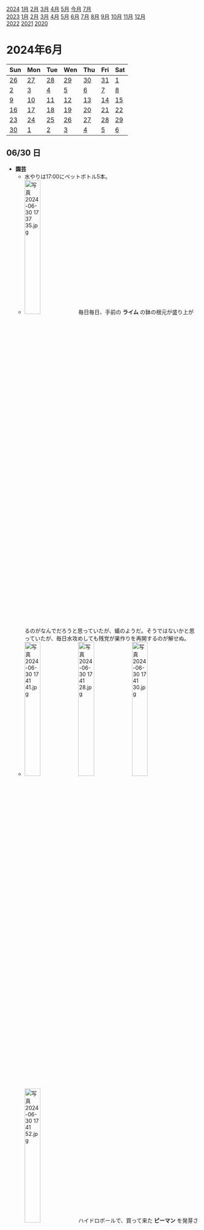 [2024](README.md#2024) [1月](2024-01.md) [2月](2024-02.md) [3月](2024-03.md) [4月](2024-04.md) [5月](2024-05.md) [今月](2024-06.md) [7月](2024-07.md)  
[2023](README.md#2023) [1月](2023-01.md) [2月](2023-02.md) [3月](2023-03.md) [4月](2023-04.md) [5月](2023-05.md) [6月](2023-06.md) [7月](2023-07.md) [8月](2023-08.md) [9月](2023-09.md) [10月](2023-10.md) [11月](2023-11.md) [12月](2023-12.md)  
[2022](README.md#2022) [2021](README.md#2021) [2020](README.md#2020)  

2024年6月
=========

|Sun|Mon|Tue|Wen|Thu|Fri|Sat|
|---|---|---|---|---|---|---|
|[26](2024-05.md#0526-日)|[27](2024-05.md#0527-月)|[28](2024-05.md#0528-火)|[29](2024-05.md#0529-水)|[30](2024-05.md#0530-木)|[31](2024-05.md#0531-金)|[1](#0601-土)|
|[2](#0602-日)|[3](#0603-月)|[4](#0604-火)|[5](#0605-水)|[6](#0606-木)|[7](#0607-金)|[8](#0608-土)|
|[9](#0609-日)|[10](#0610-月)|[11](#0611-火)|[12](#0612-水)|[13](#0613-木)|[14](#0614-金)|[15](#0615-土)|
|[16](#0616-日)|[17](#0617-月)|[18](#0618-火)|[19](#0619-水)|[20](#0620-木)|[21](#0621-金)|[22](#0622-土)|
|[23](#0623-日)|[24](#0624-月)|[25](#0625-火)|[26](#0626-水)|[27](#0627-木)|[28](#0628-金)|[29](#0629-土)|
|[30](#0630-日)|[1](2024-07.md#0701-月)|[2](2024-07.md#0702-火)|[3](2024-07.md#0703-水)|[4](2024-07.md#0704-木)|[5](2024-07.md#0705-金)|[6](2024-07.md#0706-土)|

06/30 日
--------

- __園芸__
  - 水やりは17:00にペットボトル5本。
  - <img src='images/%E5%86%99%E7%9C%9F%202024%2D06%2D30%2017%2037%2035.jpg' alt='写真 2024-06-30 17 37 35.jpg' width='30%'> 毎日毎日、手前の __ライム__ の鉢の根元が盛り上がるのがなんでだろうと思っていたが、蟻のようだ。そうではないかと思っていたが、毎日水攻めしても残党が巣作りを再開するのが解せぬ。
  - <img src='images/%E5%86%99%E7%9C%9F%202024%2D06%2D30%2017%2041%2041.jpg' alt='写真 2024-06-30 17 41 41.jpg' width='30%'> <img src='images/%E5%86%99%E7%9C%9F%202024%2D06%2D30%2017%2041%2028.jpg' alt='写真 2024-06-30 17 41 28.jpg' width='30%'> <img src='images/%E5%86%99%E7%9C%9F%202024%2D06%2D30%2017%2041%2030.jpg' alt='写真 2024-06-30 17 41 30.jpg' width='30%'> <img src='images/%E5%86%99%E7%9C%9F%202024%2D06%2D30%2017%2041%2052.jpg' alt='写真 2024-06-30 17 41 52.jpg' width='30%'> ハイドロボールで、買って来た __ピーマン__ を発芽させて、でも、それと違う雑草の疑いのある株が、かなり大きくなって、花を咲かせて実を付けた。本当にピーマンだろうか？花はナス科らしい白くて小さな花だけど。

次の職場の貸与PCが届いた。

- お昼ご飯を食べに __お出掛け__ 。
  - ローランドというホスト出身のタレントが書いとったと言う __大久保__ のパスタ屋さん`ベラノッテ`で __ランチ__ 。元は`パンコントマテ`というお店。
  - 雨。
  - `まいばすけっと`で傘を購入。
  - 中国東北料理の`聚香園`が無くなって、中国のスイーツの店になってた。昔からガチ中華出してたお店だった。
  - `オルタナティブコーヒー`でアイスコーヒーをテイクアウト。
  - `早川亭`でコーヒーとテイクアウトして豆を購入。

- 夕方、貸与PCに通電して、起動を確認した。
  - 自宅では WQHD と FHD のモニタを1台ずつ使っている。使っていないFHDのモニタがもう1台ある。
  - 貸与PCで仕事をすることを考えた時に、 WQHD 1台よりは、古いのをつなげて2台にした方が良いだろう。
  - 自宅PCと貸与PCで、FHDを1台ずつ占有して、WQHD は切り替えて使うと、今までの仕事の仕方に近い。そうすると、DPケーブルがもう1本欲しい。DP-DPのケーブルが余ってないのが意外だが。

雨の中近所に飲みに行く。去年できた焼肉屋で差し入れの弁当を買おうとしたら、もうテイクアウトはやってないって。

夜食にカップ焼きそばを食べてしまう。

06/29 土
--------

- __園芸__
  - 水やりは17:00にペットボトル4本。
  - ずっと調子の悪い __山椒__ は半日陰でいいらしいので、少し奥にした。室内はやり過ぎかな？
  - 山椒のあった位置に __レモン__ を移動した。かなり調子が悪そうだ。新芽も粗方落ちた。
  - ハイドロボールの方の __パクチー__ がはいつくばっている。が這いつくばっている。支柱を立てたいが、相互に寄り掛かるようにするには、まだ早そうだ。支柱自体を固定する場所がないのが悩ましい。

水やりの記録も日記以外に別につけてもいいかも知れない。

二日酔い。月曜に体調を回復しているようにしたい。

__ランチ__ はカップ麺。わかめラーメンのワカメが沢山のもの。思ったよりも多くて良かった。

__酢昆布__ を作っていたと思っていたのに、作ってなかった。

__晩飯__ は`錦松梅`を掛けた素麺。ベランダの大葉と、おろし生姜とライム胡椒と胡麻とごま油。ライム胡椒素麺は美味しい。

大根のザウアークラウトをキムチの残り汁に漬けてしばらく経った。それがいつのことだったのか、写真にも日記にもないので分からないが、5/24よりは後だ。それがとてもよろしくない感じの見た目をしていて、試しに食べてみたら、腐敗臭は感じないが馴染みのない匂いがしている。危険ではなさそうな気もするけど、安全のために捨てた。重石のための、水を入れたビニール袋が、破けてないのに中の水が減っていた。

漢和辞典を引いたら、「冨」という字は俗字なのだそうだ。うかんむりとわかんむりは別の意味なのだから、別の由来を持つ別の意味の字なのだろうと思っていた。うかんむりは屋根の意味で、わかんむりは蓋とか覆いとかそんな意味だそうで、意味も結構似てるけど。

- 「ムペンバ効果」ってのがあるそうだ。液体を冷凍庫に入れる時に、高い温度で入れた方が、低い温度で入れるよりも、早く凍ることがあるのだそうだ。
  - それが、正確に再現させるだけで大変らしい。
  - コレを見つけたのがアフリカの中学生で、アイスクリームを作る時に試して見つけたそうだ。
    - ということは、粗熱を取ってから入れるか、取る前に入れてしまうかの差ということになる。
    - 粗熱を取る時間を省けるんだから、アイスを作る時に限定していえば、その方が早いに決まっている。
    - そして、ご家庭でアイスを作る場合には、熱い食材を冷凍庫で入れることで、他の食材にダメージを与えてしまうとか、電気代の心配もある。
  - 低い温度で冷却開始した液体について、過冷却で凍結が遅くなっている可能性を指摘する仮説があって、面白いと思った。ただ、アイスクリームだと、純度が極端に低いので、過冷却で遅くなってるというのは難しいと思うが。

- Steam の __サマーセール__ で、95%オフが現れた。90%までしか設定できないと思っていたから、過去にいくつかその値段で購入していた。
  - が、`Civilization V`が95%になってた。
  - まだ遊んでないのに。どうせそのうちやりそうなのは90%で買っておく、と思ってたが、自分の感情を整理する必要がある。
  - `Shadow of War`が、過去最大割引が90%だったのが今は95%だ。これまでだったら買っておくべきという判断になるんだけど。
  - 本体価格が値下がりすることもある。が、円安で本体価格が上がる可能性もある。
  - あとは`Witcher 3`、`Dragon Age`と`XCOM 2`だけど、4本とも遊ぶかどうか怪しい。

近所で2軒飲みに行って誕生日を祝ってもらう。

06/28 金
--------

目覚ましを7:00に掛けて7:30起床。

水やりはペットボトル2本。雨。

最後の出社日。会社貸与のPCなどを返しに行く。

職場の1Fの`クラフトロック`で最後の一杯。

__神田__ の`ルードメール`でビーフカレーにメンチカツ。僕の後に少し並びが出来たが回転は速い。

__東京駅__ で`オーベルジーヌ`のカレーをテイクアウト。13:00程度に5種類中1種類しか残ってないのが凄い。夕方の補充とかあるのかな？

もう少し東京駅で何か、と思ったが、満腹だし特に思いつかなかったので電車で帰宅。今晩はそれなりに飲む予定なので、お酒も控えておきたい。

ワイヤレスヘッドホンは結局新しいのを購入した。カナルじゃないのは少ない。以前買ったものを履歴で見たら、同じのなら900円程度だった。買った時は1600円程度だった。新しいのは1680円。

コバエが減らない。餌が足りないと思うんだけど、どうやって生き延びているのか。今までは生ごみを処分したらすぐにいなくなっていたと思っていたが、まあまあ大きく育ったせいで、餌が無くても数日間生きてられるということなのだろうか。

- 飲みに出掛ける。
  - 近所のワインバーにカレーを差し入れて一杯。
  - 知り合いが店番してるスナックで一杯。誕生日プレゼントに錦松梅を頂く。
  - `VIVO`東中野で一杯。
  - `ハッカーズバー`でカウントダウン。誕生日プレゼントに円錐のコーヒードリッパーを頂いたが、プラスチック製のを持ってるので、どうするか悩む。

06/27 木
--------

目覚ましを掛け忘れて8:30起床。

- __園芸__
  - 水やりは9:00にペットボトル4本。
  - __レモン__ の水の吸い上げが悪いな、と思いながら一応毎日水をあげていたが、新しい葉っぱがかなり落ちた。

- __FX__
  - 対円で売るのに、調子悪そうなカナダドルを選んだけど、むしろ一番強かった。
    - 円が上がると思ってたというよりは、米ドルは対円でいつかかなり下げるだろうと思って、さらに米ドルよりも調子悪そうな通貨を選ぼうと思っていたが、全然だった。円が上がったとしても大したことはないと思っている。強制ロスカットになった加ドルでエントリーした当時もそうだったハズだ。
    - 円は大して上がらなくて、加ドルの調子が良いと思っている今、__加ドル円__ を __ロング__ すべきだ。ということで1枚。証拠金がかなり減っているが、とりあえず追加投入は今のところせずにおく。
  - 米ドル円は160円を突破。資金があればショートを持ち続けてもいいと思うんだけど、僕は反転まで持ち続ける能力が無かった。

- 家を出ようとして、ワイヤレスイヤホンが無いことに気付いて驚いた。昨日の電車で`Duolingo`してたと思うから、多分会社に忘れたワケではない。ということはカラビナでズボンのベルト穴に通していたはずだ。飲んでて誰かにあげちゃった？
  - このイヤホンは、落として壊れていた。外装が割れて、基板がむき出しになっていた。耳の側は平気で使うには問題ないが、ケースの中で動いてしまって充電が外れて、時に知らぬ間にiPhoneと接続したりしてた。接続すると電池も食うし、優先のイヤホンから音を奪ったりした。
  - 耳とのフィット具合があまり良くなかったが、ストラップの穴があるのが珍しい。ストラップはカラビナを繋ぐのに使う。
  - 新しいのを買うのに、何を優先するか迷う。以前は骨伝導のを使っていたが、壊してしまったので、自然に持ち歩ける形状がいい。今と同じのを買うかどうするか。

イヤホンだけではなく、ワイヤレス充電器で使うケーブルも無くなっていた。ベルトに固定する小さなウエストポーチに入れてある。

電車でメールチェックしていて、`スタバ`から誕生日割引が来ていて驚いた。

リモート出社。

__ランチ__ は職場近くの`本石亭`でインドカレーにビーフコロッケ。行列が出来てもおかしくない味だと思うんだけど、この辺はコロナでリモート勤務になった人たちが戻ってきてないのかな？

戻りに`ラクレドール`でハワイコナのドリップコーヒーをテイクアウト。仕事に集中してて味を覚えてない。

`スタバ`でほうじ茶ティーラテのアイスとレモンキューブケーキ。レモンソースが沢山入っていて気前がいいが、偏りが大きい。

- 今の職場で書いたコードを見直していた。
  - あるカテゴリのクラスは、あるカテゴリのクラスの参照をメンバに持ってはいけない、という制限があるとする。そういうのを最近実装した。禁止された型を検査するのに、そのカテゴリと関係があるとは直接的に判断できない interface で宣言されていたりする。中々面白かった。表示の便利のためにSelectMany()でいい感じになるようにとか、循環参照チェックと奇麗に共存できるようにとか。結局完璧には検査できなかったけど。何を漏らしたんだったかな？
  - 日記にも書いたが、テストケースを作成するために直積を使うのが、便利だし簡単に書けたのが面白かった。
  - 興味深いコードが沢山あったが、来週から見れなくなるともったいない、というのがほとんどなかったことに驚いた。本当に具体的なコードでは結構あるが、それはメモを残すワケにもいかない。特にユニットテストはもう一度スラスラ書けるか自信がない。

"jaws"は英語圏でも人食い鮫の代名詞として使われていると思い込んでいたけど、通じないそうだ。自分で検索したり辞書を引いた範囲でもそうだった。まあね、複数形が"jawses"になるのか？と考えると、なさそうだと思う。

キーボードなど、職場に置いていたものを持ち帰る。明日は本体だけで構わない。

- 帰りに晩酌。
  - `三越新館`の`ビックカメラ`と、`ヤマダ電機`八重洲店でワイヤレスイヤホンを見たが、条件が完全に一致するのは無かった。
  - 東京駅の`キャンドゥ`で10cmのUSB A->Cケーブルを2本購入。
  - `ルードメール`はまた売り切れ。
  - 人気だというグミッツェルを買いに行ったら、整理券を手に入れるのも大変らしい。
  - `アンテナアメリカ`で飲み比べセット。おととい飲みたかったけどやめたビールが2つ入れ替わっていた。
  - 差し入れのために`六厘舎`のつけ麺をテイクアウト。
  - "SHOT AND CRAPE"を謳う東京駅の`PARLA`で一杯。クレープは美味しかったが巻いて出てきた。バーでお酒とともに楽しむなら、皿に広げて出てくるだろうと思い込んでいたが違った。
    - そして、僕以外の人はクレープだけテイクアウトしていた。
    - 200mlの小さなシャンパンボトルを注文したが、コーヒーリキュールがあって、そうしたら良かったと思った。そして、全てが終わってから思うに、ノンアルでも良かったと思う。

ワイヤレスイヤホンは近所のバーにあった。なんで腰から外したんだろう。そして、新調する理由が1つ減った。

06/26 水
--------

7:00の目覚ましで7:40起床。

水やりは9:00にペットボトル5本。暑い割に、思ったほど吸い上げない。ホップだけは凄いけど。

出勤途中に`スタバ`でアイスのドリップコーヒーをテイクアウト。

__ランチ__ は社食。

職場のビルの2Fの`王徳伝`でジャスミン茶をテイクアウト。

`Duolingo`の教え方が、時制の違いに着目した出題がされるようになって良くなった。僕はそろそろやめそうだけど。1年前からこうだったら嬉しかったけど。

vscode の Sticky scroll という機能が素敵なんだけど、"{" が並んでしまう。C# や C++ の時は、少しさかのぼって欲しい。関数名とか、`for`の行とか`try`とかが表示されて欲しい。

`クラフトビアマーケット`三越前店で職場の飲み会。

`六花界`に入れた。評判通りの楽しさ。

06/25 火
--------

7:00の目覚ましで8:20起床。

水やりは9:00にペットボトル5本。

出勤途中に`スタバ`でアメリカーノをテイクアウト。

- __昼休み__ に __お出掛け__
  - __ランチ__ は昨日空振りした`プラック`で3種相盛り。ご飯を半分にして貰うのを忘れた。
  - `ルードメール`に行ってみたら階段で並んでいたので撤退。
  - 福島県のアンテナショップでイベント出店してたラーメン屋で __ランチ__ 。
  - `ラクレドール`でコロンビアのを990円で。

持ち歩いてる充電器の Apple Watch の反応が悪い。

- 帰りに寄り道。
  - `オーベルジーヌ`は売り切れ。
  - そのまま改札から出たらタダだった。入場料くらいは引かれると思った。
    - 以前に試したときは、東京駅ではなかったが、改札でエラーになって店員さんに入場料を引いて貰った。
  - `アンテナアメリカ`で一杯。
  - 東京ラーメンストリートのどこかに並ぼうと思ったけど、なんとなくやめた。六厘舎かソラノイロを試してみたかったが、もう少し並びが少なければ。今日は並びゼロの店もいくつかあったが。
  - ヤエチカの方の東京ラーメン横丁の`長岡食堂`で、生姜醤油のご当地ラーメンを食べた。
  - そのラーメン横丁では、数店舗で冷凍ラーメンをテイクアウト出来る。新宿で行列が出来る`風雲児`がやってて、差し入れにテイクアウトした。
  - 電車で帰って、近所に差し入れた。

インスタで全て既読になったという表示が復活して嬉しい。

元DeNAの吉村裕基の「走れデブ」発言に言及したらYahoo!ニュースで違反とされた。

26°C設定では暑くて24°Cにした。

06/24 月
--------

7:00の目覚ましを7:30に掛け直してスヌーズを繰り返して9:00起床。

水やりは9:00にペットボトル2本。鉢の様子は水やり不要だが、今日れ晴れそうなので予防的に。

出勤途中に`スタバ`でイングリッシュティーラテをテイクアウト。デフォルトで甘味が入っていて、注意不足を感じた。

`梅流し`という便秘解消法があるらしい。僕には関係ないか。

- __昼休み__ に __お出掛け__
  - `プラック`がお目当てだったが設備の不調で臨時休業。
  - その近くのイワシ料理の`大松`で間借りしているカレー屋さんが鯖ビリヤニを出しているというので`パラダイスアレー`で __ランチ__ 。もう一軒行きたくて、ご飯を半分にして貰った。
  - その近くの`Trieste`の間借りカレー`マミタスパイス`で2種相掛けご飯半分。週替わりのとうもろこしキーマが美味しかった。
  - 行く時には帰りに`ルードメール`と思っていたが、明日またプラックからのコンボを試そう。
  - `root C`でゲイシャのアイスをテイクアウト。

- 帰りに一杯。
  - __秋葉原__ まで歩いた。線路の高架の表示によると、神田駅まで600mだそうだ。確かに近く感じた。
  - `トーキョービデオゲーマーズ`というバーで一杯。
  - `SENGOKU 193`というバーで一杯。
  - 銀座線 __末広町__ から電車で帰宅。

暑かったが、夜は過ごしやすい。

それでも部屋は暑く、エアコンを1時間タイマーでつけていたが、つけっぱなしにした。

06/23 日
--------

水やりは少しだけ。

タイには`レッドブル`のパチモンがあると思っていたら、ソッチがオリジナルだった。驚いた。

__ランチ__ はカップ焼きそば。

`ブレスオブファイア`を進めた。

持ってるジーンズの内の一本がかなりキツくなっていて、ギリギリ入るけどご飯を食べたら大変そう。

__練馬__ の知り合いの店が一旦休業するとかで、名残りを惜しみに行ってきた。カレーをテイクアウトして馴染みの店に差し入れた。

06/22 土
--------

- __園芸__
  - 水やりは17:00にペットボトル7本。
  - __青紫蘇__ を3枚収穫。

`ブレスオブファイア`を進めた。前回プロローグを見せセーブして終わろうと思っていたが、方法が分からずに、今回もう一度見た。

__ランチ__ は先々週のしめ鯖のアラの煮汁で煮麺。

__晩飯__ はカップ麺とキャベツの千切り。

Steamで、両方とも最近続編の出た`ドラゴンエイジ`と`ドラッグディーラー`が90%引きになっていた。

06/21 金
--------

7:00の目覚ましで7:10起床。

水やりはペットボトル3本。

出勤途中に`スタバ`でアイスのドリップコーヒーをテイクアウト。

- __昼休み__ に __お出掛け__ 。
  - __ランチ__ は`シンセリティ`でカレーとサラダ。ビーフカツが欲しくて行ったんだけど、ハンバーグの予約が6つあって、かなり待つ必要があると。
    - ハンバーグは要予約で、目の前で作っていたけど、半解凍の霜降り肉の塊をスライスするところから始めてみじん切りにしていた。あれを見ると、一度は予約したいと思う。
    - ビーフカツは、カツカレーにするつもりだったんだけど、カレーを食べちゃったからもういいかな。
  - `アランデュカス`でプラリネとガナッシュの小さな詰め合わせを買ってきた。工場？工房？厨房？併設で、作業しているところが見える。店に入って包装を見てようやく思い出したが、渋谷スクランブルスクエアの1Fに入っていたのと同じだ。
  - どうしようか迷ったが、__ランチ__ にフルーツビストロ`サブリエ`でフルーツカレーをご飯半分で食べてきた。ご飯を1/3くらい残そうと思ったんだけど、気恥ずかしくて結局食べた。本当に半分だったのかな？
  - `ハリオカフェ`に行ったら、カフェは無くなってた。
  - `さいとうフルーツ`に行ったが、試したいのが売り切れだった。イチゴのかき氷は少し悩んだが、今日はかき氷の天気じゃない。
  - 有名洋菓子店らしい`ミッシェルバッハ`の日本橋店で __コーヒーをテイクアウト__ 。

`IEnumerable<T>`で`yield return`する時に、そのメソッドの中で`IEnumerable<T>`を展開して個別に返したいことがある。Linqの`SelectMany()`みたいに簡単に書きたいんだけど、イチイチ`foreach`して`yield return`する必要がある。だるい。

`Linq`を単語登録していなかったことに驚いた。

- 帰りに __晩酌__
  - __東京駅__ の中の`オーベルジーヌ`は駅弁コーナーだった。そして売り切れだった。
  - 隣の`矢場とん`で差し入れのためにヒレカツサンドを2つテイクアウト。
  - `はせがわ`で日本酒を一杯。
  - 近大まぐろ離れで晩酌。ビールと巻き寿司と焼き魚とマグロユッケ。
  - 電車で移動して近所に何軒か寄った。

06/20 木
--------

7:00の目覚ましで7:50起床。

水やりはペットボトル5本。カレーリーフがいつの間にか売るほどある。

`Duolingo`が2日間の無料体験サブスクを提案してきた。

出勤途中に`スタバ`で水出しコーヒーをテイクアウト。

__ランチ__ は __馬喰町__ の`たいこ茶屋`で海鮮ランチビュッフェ。ヅケとかそういうのが美味しい。別にウニに思い入れないから、こういう方が嬉しい。

食べ過ぎた。乗せ過ぎないことは難しい。

その近くの`ブリッジ`というコーヒーショップで __コーヒーをテイクアウト__ 。コロンビアだそうだ。

「ストッカー」は和製英語だって。

ちょっと興が乗って職場を出るのが遅くなった。普通に帰っていたら、東京駅の`オーベルジーヌ`で差し入れを買おうかと思っていた。

`六花界`が空いてなかったので、`貝呑み`で __晩酌__。ドリンクがセルフで、飲み放題ではなくて自己申告制。美味しそうなものが沢山あったが、今日はお腹が空いてない。カジキの生ハムが美味しかった。

06/19 水
--------

7:00の目覚ましで8:00起床。

水やりはペットボトル2本。

出勤途中に`スタバ`でカフェラテをテイクアウト。

__昼休み__ に職場のイベント。まい泉のカツサンドやよさげなおにぎりも提供されたが、お菓子を少しだけ口にした。

ということでランチは抜いた。

- __昼休み__ に __コーヒーをテイクアウト__。
  - __三越本店__ の`ラクレドール`で100gで6480円のブルーマウンテン クライスデール ナチュラルを1058円で。
  - お茶請けに`オッジ`でリッコトリュフケーキというお菓子。机で食べられる甘いものが欲しかった。

"rent"はお金を払って借りて、"borrow"はタダで借りる。今まで思い出さなかったが、borrowはZ80のボローフラグだ。日本語で引き算の筆算の時に「借りる」というのは、訳語から来ているのかも知れない。英語で筆算を検索すること自体が結構大変だったが、"subtraction with borrowing"という言い回しが検索結果のそれなりに上の方に出てきたので、それでよいのだろう。

06/18 火
--------

目覚ましを掛け忘れて8:20起床。

__コーヒー__ をプレスで豆多めで熱湯で淹れた。

- __園芸__
  - 水やりは少しだけ。雨。
  - 昨日`ライフ`で買った根っこ付きのネギをパーライト入りのプラカップに活けた。

冷房は不要そうだが、風が通り抜けなくて、何度か入れたり切ったりした。

リモート出社。

- __ランチ__ はネギ餅。
  - パイ生地のように薄い層が重なるハズなんだけど、餃子の皮のようだった。パイ生地でバターを使うところ、ネギ餅はラード。ネギを入れ過ぎて、皮がボロボロに破れた。それでも無理やり巻いて伸ばすべきだったと思うが、ネギも減らすべき。
  - 味もかなり餃子だった。
  - 残った刻みネギは冷凍した。
  - 塩と砂糖のポットに、虫が入って勝手に干乾びたようで、ポットを洗った。かなり久しぶり。足すときには洗うべきだと思った。

- `Twitch`DJプログラムというのが始まるという。YouTubeとかでやってる、楽曲使用の包括契約のようだ。配信者が個別に契約しなくても楽曲が使用できるように、ということだと思う。
  - Twitchで音楽を聴くということを、今まで全く思い付かなかったが、どんなのをやってるんだろうかと思って見に行ったら、アカウント登録していなくて驚いた。

__間食__ にカップ焼きそばと乾燥ワカメ。

飲み屋で知り合った楽器奏者のライブ録画配信を見た。外でiPhoneで聞くよりも、家で落ち着いて聞いたら楽しい。

__東中野__ の`AOI`で会食。

帰りにセブンで総菜パンを買って食べてしまう。

06/17 月
--------

水やりは17:00にペットボトル5本。

26度設定は暑い。25度設定は寒い。

__ランチ__ は通販のラーメンに冷凍豚肉と卵。

`std::end`などというものがあったとは。しかもc++11ですでにか。

- __お出掛け__ 。素麺と燻製塩を探しに行きたい。
  - `ライフ`で素麺とカップ麺と胡麻を購入。
  - `ローソン`でカップ麺が欲しかったハズだと思って見てきたけど、思い出せなかった。
  - `元町ユニオン`というスーパーで燻製塩を入手した。
  - __晩飯__ は`麦ゑ紋`で相盛り納豆つけ麺。
  - 近所のバーでミックスナッツに燻製塩をかけてみたが、全然塩が付かずに下に落ちるだけ。

06/16 日
--------

水やりは18:00にペットボトル7本。

__ランチ__ はカップ麺。

[`カプコン`の40周年記念サイトのレトロゲームコーナーの`ブレスオブファイア`](https://captown.capcom.com/ja/retro_games/7/ja)をPCで始めてみたら、ゲームコントローラが使えて驚いた。

__東中野__ の`サンデージャムズクラブ`でサバサンドとドーナッツをテイクアウトして`VIVO`に差し入れ。

帰りに`ライフ`でカップ麺を物色して燻製塩を探したが空振り。

06/15 土
--------

- __園芸__
  - 水やりは14:00にペットボトル7本。7本は最高記録タイなのかな？8本はあったかな？
    - 気温が高いから、昼間にやるべきではないんだけど。
  - 枯れた __青紫蘇__ が、同じ鉢で、こぼれ種から2つ芽が出てる。気付いたのはそこそこ前で、もうそれなりに大きくなってる。
  - アブラムシを見つけたと思ってた __モヒートミント__ だが、改めて見たらいなかった。誰か食べてくれた？
  - 他の鉢もそれなりに注意してみたが、カイガラムシっぽいのが少しいただけだった。少しだけいる、というのが、今までの経験からすると良く分からない。出る時は沢山出るイメージ。
  - <img src='images/%E5%86%99%E7%9C%9F%202024%2D06%2D15%2014%2005%2053.jpg' alt='写真 2024-06-15 14 05 53.jpg' width='30%'> <img src='images/%E5%86%99%E7%9C%9F%202024%2D06%2D15%2014%2006%2032.jpg' alt='写真 2024-06-15 14 06 32.jpg' width='30%'> <img src='images/%E5%86%99%E7%9C%9F%202024%2D06%2D15%2014%2009%2040.jpg' alt='写真 2024-06-15 14 09 40.jpg' width='30%'> ハイドロボールで発芽させた __パクチー__ の小さい方をペットボトルに移植した。根が短い。もう1本はこのまま育ててみる。パクチーは植え替えに弱いというので、少し怖いから。これだと支柱を立てられない気がするけど、角に立てかけられるかな？もっとたくさん発芽すると思ってたから、もっと気軽に色々試せると思ってたんだけど。

恐ろしいことに、先週の日曜日に買った __銀鮭のアラ__ と、その日に漬けた __しめ鯖__ が放置されていることに気が付いた。

- しめ鯖を取り出すと、昆布締めの昆布が糸を引いていて心臓に悪い。
  - 昆布は細切りにして甘酢で煮て、味見せずに冷蔵庫に入れた。なんなら胡瓜か何かと酢の物にしてもいいだろう。
  - しめ鯖はおかしな臭いはしない。良く漬かっていた。とげぬきで骨を抜いて、味見してみたが、異常はない。
  - 脂が少ないせいか、前回と同じ感想で、あんまり美味しくない。醤油とみりんでヅケにして、胡麻、大葉、青ネギ、生姜、ニンニク、ワサビでごま鯖にした。
  - 半身1枚でも、大きくて食べ応えがある。

`天地を喰らう`をクリア。

レトロゲームをやる時、インスタライブか何かで配信したい。たまたま暇な知り合いが、プレイを見れるようにしたい。

「しゃかりき」の初出は1974年野坂昭如だって。

知り合いの誕生会。から`ハッカーズバー`。からたまに来る男子を連れ出して近所で朝まで。

06/14 金
--------

7:30の目覚ましで8:00起床。

- __園芸__
  - 水やりは8:00にペットボトル5本。
  - 本棚のパーライトの __ホーリーバジル__ の調子が悪く、葉っぱが落ちる。栄養？虫？

`スタバ`のモバイルオーダーが復活して、 __カフェオレ__ のグランデを2ショット追加で __テイクアウト__ 。氷少な目にしたら思ったより少なかった。ショット足したせいでは。フラペチーノにショット足しても溶ける。

__ランチ__ は南インドビストロ`ひつじ屋`でミールスにシークカバブとチキンティッカを追加。美味しい。他にも色々食べたい。

戻りに`WANTOK`で __コーヒーをテイクアウト__ 。

Riderが？ReSharperが？`if`文のネストを減らしたがるんだけど、常に減らした方が見やすいとは、個人的には思わない。

- 今月中に行っておきたい店が沢山ある。
  - `本石亭`は夜に行った時にマスターと結構話したから、最後の方に行っておきたい。
  - カレーの有名店が多いんだけど、小麦粉のルーのカレーの店が多い。それらは結構悩む。
  - __カレー__ だと`プラック`と`ルードメール`は行っておきたい。後者は欧風だけど。ルードメールに行くなら、東京駅改札内の`オーベルジーヌ`も候補に入れるべきか。`コロンビア8`にもう一度行っておこうかどうしようか。東京駅の店は夜でも構わない。
  - `シンセリティ`という __洋食__ 屋もあって、そちらはカレーも食べるけど __ビーフカツ__ を試しておきたい。洋食は`マロリーポークステーキ`も試したい。`丸善`のハヤシライスは別の機会でいいかな？
  - フルーツビストロ`サブリエ`は写真映えのために行っておきたい。
  - 馬喰町にある`たいこ茶屋`という海鮮ビュッフェに行っておきたい。ビュッフェは他にも東京駅周辺に、`マンゴーツリー東京`、`サイアムヘリテージ`がタイ料理、他に`馳走三昧`、`tenqoo`、`Bar of Tokyo`、`グランドセントラル`がメモにある。`コモンカフェ`もあるけどこれは歌舞伎町のと同じかも知れない。
  - 東京駅なら行列のラーメン屋も気になる。が、どれも、名前を見てもピンと来ない。食べておくべき店があるだろうか。
  - 有名なラー油をかける立ち食いソバの`港屋`は無理しなくていいかな？
  - 大盛りで有名らしい`東神田の弁当屋`は写真映えのために試したいが、カロリーや腹持ちで夜が食べられなくなるとどうだろうか。
  - 職場のビルの地下に鯛めし食べ放題という店があって、いつかお代わり写真のために行くつもりだったがどうしようか。麦とろ`丘の上`も珍しいとは思うが。`カスタマカフェ`のカレー食べ放題もインスタに乗せるにはいいと思っていたが。
  - 新宿にもある`お多幸`のランチを予定していたが、コレはパスかな。
  - もっとリモートせずに出社していたら、秋葉原や上野も攻めたかったが、今更の話だ。
  - `アランデュカス`忘れてた。

- 終業後に行ってみたい店もいくらかある。
  - __銀座__ の`ナイルレストラン`や`デリー`は今のうちでないと機会が無くなりそう。
  - __神田__ では`六花界`という有名な立ち食いの焼肉屋がある。`貝呑`という1階が立ち飲みの店もあって雰囲気ある。以前に行った`裏神田自然生村`に、夜に行ってみたい。
  - __秋葉原__ の、ゲーセンとバーが一緒になった`TOKYO VIDEO GAMERS`も行ってみたい。
    - それを検索してたら[`電脳シューティング&パチスロバー SENGOKU 193`](https://www.sengoku.pro/)という店も見つけて、行ってみたい。
    - そして __御徒町__ に`日本酒原価酒場`があるのを見つけた。
    - その間に、食べ放題やってる鉄板焼きがあったんだけど、検索したらもう無くなったって。残念。

Ear Podのリモコンで音楽を再生したいだけなのに、長押しと判定されて Siri が出てくるのがイライラする。

帰る前にどこかで軽く飲みたいと思って __神田駅__ 周辺をフラフラ。`クラフトビアマーケット`神田店は店員が反応してくれなくてパス。もし空いていたら`六花界`に挑戦したかったが、ギリギリ席を作れそうだったけど、イモ引いた。前から覗いてみたかった、グラスワインの豊富なお店は、屋外の席なら空いてるというが、今日は暑過ぎる。`カレー機関`の前を通り過ぎたが、開いてなかった。店内ルールが厳しいらしい`カレーノトリコ`の前を通りかかったが、勇気が出なかった。

__神田__ の`スクリーミンホップ`で __晩酌__ 。

職場のビルの1Fの`ジーノ`で揚げピザを差し入れのためにテイクアウトしようと思ったが、今日は19:30以降はピザを焼かないそうだ。

06/13 木
--------

7:00の目覚ましで8:20起床。

水やりは9:00にペットボトル3本。

出勤途中に`スタバ`でカフェラテをテイクアウト。モバイルオーダーが停止しているのは、端末の故障が原因だそうだ。それが翌日に直らないのはオペレーションが微妙な気がする。

- __昼休み__ に __お出掛け__ 。京橋で働く友人とランチ。
  - __ランチ__ は`蠟燭屋`で麻婆麺。麻婆豆腐はかなり美味しい。卓上の藤椒油や辛味調味料を足しても美味しい。そして、よくある麻婆麺はラーメンに少し麻婆豆腐が乗っているが、これは一人前のマーボー豆腐に麺が入っている。麺を食べ終わって、麻婆がかなり残った。半ライスが小さい。実物見本が欲しい。
  - `スタバ`でゆずシトラスパッションティーをテイクアウト。
  - 戻りに __三越本店__ 地下1階のコーヒー屋さん`ラクレドール`で __コーヒーをテイクアウト__。
    - ここは並んでる豆をなんでもドリップで淹れて貰える。100gで22680円のセントヘレナ バンブーヘッジ農園という豆で淹れて貰って税込み2192円。高そうな香りがする。

職場のビルの2階のタピオカ屋でアイス烏龍茶をテイクアウト。

__神田__ の日本酒セルフ飲み放題`サケラバ`で __晩酌__ 。

`ミッケラー`神田店でパイントとチーズバーガー。

06/12 水
--------

7:00の目覚ましで8:00起床。

- __園芸__
  - 水やりは9:00にペットボトル4本。
  - __ハバネロ__ に花が咲き始めた。
  - __モヒートミント__ の葉っぱが細かいまだら状に色が薄くなっていて気になっていたが、模様が濃く広くなってきて、虫が付いてるような見た目だな、と思ってみたらアブラムシが少しいた。群棲してるかと思ったらまばらに数匹。シャワーで流すべきだが、今日は出社ギリギリ。今日帰って以降、やる気になるのはいつだろうか。

コレド室町の`スタバ`のモバイルオーダーが受付停止している。昨日もだ。何か理由があるのか、セットし忘れか。

vscodeのGit bashのプロンプトがおかしい。やたら時間がかかるしゴミが出る。git for windows をアップデートしたら、ごみは消えたが、時間がかかるのは変わらない。リモートにアクセスしてるのかな?

__ランチ__ は __日本橋カミサリー__ に入っている`キタデ タコス`の3つセット。同僚にお別れに奢って貰った。

`root C`で __コーヒーをテイクアウト__ 。グアテマラ。

root Cのアプリでコーヒーの感想を聞いてくるんだけど、苦み、酸味、香りのそれぞれが、強過ぎるか弱過ぎるかという設問で、丁度良いが無い。

`root C`でもう一杯 __テイクアウト__ 。今度はデカフェのアイス。前回購入から1週間以内だと150円引きなんだけど、2杯目と3杯目は更に200円引きで、合わせて350円引き。なんなら同僚と一度に2杯買ってもいいかも。

知り合いがバイトに入っている __秋葉原__ の`炭葡萄`で __晩酌__ 。

帰りにコンビニに寄るのを我慢できた。

06/11 火
--------

7:30の目覚ましで8:30起床。

`roslyn`のリポジトリのドキュメントが結構充実してることを知った。  
https://github.com/dotnet/roslyn

__ランチ__ は`蟹王府`のフカヒレ蟹ソースご飯。

戻りに`root C`で __コーヒーをテイクアウト__ 。エチオピアの500円程度のでも十分美味しい。

__晩飯__ は`ほうきぼし+`で汁なし担々麺。

職場のビルの1Fの`ジーノ`で揚げピザを差し入れのためにテイクアウトしようと思ったが、売り切れだそうだ。

06/10 月
--------

7:00の目覚ましを何度か掛け直して9:00からスヌーズして9:30起床。

水やりはほんの少し。

涼しい。

__コーヒー__ をプレスで淹れた。今日からカルディの何とかおじさんの農園の豆。

リモート出社。

- __ランチ__ はしめ鯖とアラ煮。
  - しめ鯖は16時間もの。身が厚いせいか、新鮮で死後硬直で硬いせいか、まだキッチリ漬かってない。結構レアぽい。そして身が固い。また、脂肪が少ないせいだと思うがワサビと合わない。ごま鯖風に薬味を和えて食べた。
  - アラ煮は1%の塩水で煮ただけのサバのアラ。美味しい。片方に卵が入っていたせいか、焼きタラコのような、蟹みそのような香りがする。
    - エラの食感が悪い。全部残した。煮る前にエラは全部取るべきだ。
    - 昨日の内に調理しなかったので、保存前に湯通しした。その時点で煮汁が美味しかったが捨ててしまった。次回はその場で調理してしまうべきだ。といっても、スープじゃなくてアラの身の方は、温め直すと美味しさが減ってしまいそうに思える。

__間食__ にアラ汁で豆腐と春雨を煮たもの。

`Humble Bundle`で`ウォーハンマー`の(多分)小説が出てた。もしまた英語の勉強することになったら試したいが、多分その機会は来ない。もしもで買ってたらキリがない。Dev Ops, CI/CD, 生成AIについても出てて気にならなくはないが、ネットでタダで手に入る情報をどのくらい上回るか微妙に思えるラインナップだ。

__晩飯__ はアラ汁で乾燥湯葉とワカメを煮たもの。

飲みに出て、帰りにコンビニの惣菜とおにぎりを買って食べてしまう。

06/09 日
--------

水やりは17:00にペットボトル3本。

- 友達の車で __お出掛け__ 。 `コストコ`と`角上魚類`がお目当て。でも、行ってみたいだけで、欲しいものがあるワケじゃない。
  - `コストコ`は __新三郷__。
    - 10:00開店だそうだが、9:00から入れて、フードコートもその時点でやっていた。180円のホットドッグが噂通りのお得感。 __朝食__ 。
    - 明らかに安いものと、そうでもないもの。
    - 案外国内有名メーカーのものがあって、それはここでなくとも良いような？シャウエッセンの1150gが1600円くらいで、それは安い。
    - 紙皿の100枚入りが1枚10円を切るので買って来た。包装材屋さんではどのくらいなんだろうか。通販だと、送料で負けて、ここまで安くならないだろう。まあ、紙皿のために車を出したらガス代で同様だけど。
    - 巨峰のドライフルーツを買った。帰って食べたが美味しい。
    - 差し入れにドーナツと小分け包装ブリーチーズを購入。熟成が浅めで、塩ミルク味、という感じ。
    - 自宅で使いたくて生ハムを購入。近所で良かった気がしてきた。あんまり流通してない商品ならともかく、普通にスーパーに置いてそう。
  - 地図で一番近い角上魚類を探したら流川店で、行ってみたら魚売り場が大きい普通のスーパーだった。品物は良さそうだった。
  - __草加__ の`角上魚類`へ移動。
    - 想像よりは大きくなかったが、見て回ったところ、十分だと感じた。寺泊を知ってるというのもあって、もっと巨大なものを期待していた。
    - 何か適当な丸のままの魚を買っていこうと思っていて、サバのナリが良かったので2本買って来た。1本400円で、そんなに安いということもないが、今朝寺泊に上がった生鯖はスーパーで買えない。デパ地下なら買えるのかな？
    - 友人が鮭のアラをカゴに入れていて、良さそうだと思って僕も買った。
    - 海鮮丼が欲しかったが無かった。刺し盛にするか迷ったが、お寿司の方が欲しい取り合わせに出来そうだったし、刺し盛は車に揺られて写真映えしなくなりそうなので寿司にした。

__ランチ__ は`角上魚類`の寿司。マグロ尽くしと貝盛り合わせとイクラ軍艦。

- __しめ鯖__ の仕込み。
  - まな板に載せてみると、かなりデカい。400円なら高くない。
  - 新鮮で身が固い。包丁が切れないせいもあって、抑える指の力でどんどん身が崩れる。もちろん、僕の腕が悪いのが一番だが。
  - 半身が4枚とアラが取れた。
  - アラは明日使いたい。というか今日は面倒なので先送りにしたい。1%塩水を沸かして、さっとくぐらせて袋に入れて冷蔵庫へ。粗熱を取るために、鍋に水を張ってビニール袋を入れる。
    - 湯通しに使った1%塩水が、もう美味しい。濁って見た目が悪いが、捨てるのはもったいない。捨てたけど。次回があれば、すぐに潮汁として完成させてしまうべきだ。
  - 半身1枚は __ごま鯖__ にする。皮を引いて、粗微塵にして、醤油とみりんで15分漬ける。
    - 新鮮で身が固い。こないだの冷凍サバの方が好みかも知れない。
  - 待ってる間にしめ鯖を酢に漬ける。捌いている間に酢に漬けて柔らかくした昆布を挟む。
    - 1枚は15分漬けで食べる。
    - 後の2枚で昆布を挟む。昆布はもう糸を引いている。
  - 15分しめ鯖は酸っぱ過ぎた。それと、身が固い。もっと薄切りで食べた方がいいかも知れないが、僕の腕と包丁では難しいかも知れない。

鮭のアラがまだある。買わない方が良かったかも知れない。

コストコで買った紙皿などを差し入れして回る。

06/08 土
--------

水やりは19:00にペットボトル6本。

暑い！

公園で拾ってきた梅をアク抜きのために水に浸しておいたが、時間が長過ぎてブヨブヨになった。そして、落ちた衝撃で痛んでいる部分が全ての実にあった。落ちたのはシロップやエキスで使うしかないかも。

`天地を喰らう`を進めた。

__ランチ__ はカップ麺とポテチ。

__晩飯__ はカップスープに春雨。

__夜食__ にカップ麺とスナック菓子。

06/07 金
--------

7:30の目覚ましで8:40起床。

水やりは9:00にペットボトル2本。

出勤途中に`スタバ`でアメリカーノをテイクアウト。

__ランチ__ は`魚匠屋`で3倍海鮮丼。ここも最後に出汁茶漬けにする。ご飯と出汁はセルフ。茶漬けは新しく追加した暑いご飯で食べろというので、丼のご飯を半分にしたが、写真映え重視で普通盛りを注文すべきだった。

戻りにオフィスの1Fのイベント出店の`root C`で __コーヒーをテイクアウト__。アプリを入れると200円引きのクーポンが貰えて、期限は1週間だが毎回貰えるそうだ。全開と同じゲイシャを、今度はホットで注文。アイスの方が個性が分かりやすい気がする？ホットは焼き芋の皮を感じる。

お粥の英語はPorridgeらしいがポリポリしてそうで覚えにくい。

僕の記憶にあるLinusが言及した良いコミットメッセージの書き方には「動詞の現在形で始める」というのがあった気がするが、気のせいだったのかも知れない。命令形にするというのは見つかったがLinusではなかった。

ChatGPT 3.5 turbo にコミットメッセージを修正してもらおうと思ったが、コミットメッセージの基本的なガイドラインを知らないようだった。短い説明の後に、詳細が必要なら1行開けてそれを書く。短い説明は命令形で始める。

職場近くの南インド料理屋の`ビーンズ＆ビーンズ`で会食。

06/06 木
--------

8:00の目覚ましで8:20起床。

- __園芸__
  - 水やりは17:00にペットボトル6本。
  - 蟻が __ライム__ の鉢に巣を作っていたので水責め。
  - ハダニらしきものも確認したので拭って、念のために木酢液ですべての葉の裏表が濡れるようにした。
  - かなりハゲて心配していた __レモン__ に新芽が付いて嬉しい。
  - __白加賀__ をモールで固定した。__豊後__ だけまだ。
  - 室内に置いていた明らかに日照不足の、多分 __サラダほうれん草__ をベランダに出した。

__コーヒー__ をプレスで淹れた。

リモート出社。

ランチは抜いた。

__晩飯__ はカップ麺と、スープの残りに冷凍豚肉とワカメを入れたもの。肉が固くなり過ぎなかった。適度に火を入れれば大丈夫らしい。低音調理したらどんな食感になるだろう。

`天地を食らう`を少し進めた。前回、iPadが落ちて、進行がまあまあ無くなって、もうやめるつもりだったがなんとなく進めた。五虎将以外のHPが増えないというのがやっと納得できた。

`Humble Bundle`でティーンエイジミュータントニンジャタートルズのコミックバンドルがある。興味はあるけど読まない気がする。

知り合いが近所の飲み屋にヘルプで入っているそうなので顔を出して、ついでにアチコチで飲んで帰りにセブンでおにぎりとパンを買って食べてしまう。

06/05 水
--------

8:00の目覚ましで8:20起床。

- __園芸__
  - 水やりは13:00にペットボトル6本。昨日の朝、もっと沢山あげるべきだった。
  - 冬を越した __青紫蘇__ が枯れたようだ。乾燥した葉っぱもいい匂い。
  - __茗荷__ の新芽の様子を見たら追ってしまったので食べてみたがピンと来なかった。
  - __ネギ__ を滅亡させてしまったかも知れないが、まだ根が生きていることに賭けてみたい。
  - 蠅のようなのが飛び回ってる。カレーリーフの花の蜜を吸いに来てる小さな鉢の類ならいいんだけど、何かどこかが不潔になっているなら掃除しないと。

__コーヒー__ をプレスで淹れた。結晶化した __ミントシロップ__ を溶かして使い切った。

リモート出社でスタート。昼休み後にオフィスに移動する。

昼休みに、次の職探しの商談。相手は書かない方がいいのかな？

出勤途中に、オフィスの入っているビルのイベントコーナーに、`root C`という新しい出店があるのを知って __コーヒーをテイクアウト__ 。結構いい豆を機械が淹れてくれる。一番高いゲイシャを注文した。間違えてアイスにしたが美味しかった。

帰りに __神田__ 駅近くの`アーンドラダバ`という南インド料理屋で __晩酌__ 。ミシュランに載ったこともあるとか。

次の仕事が決まった。

次の職場は英語が不要なので、`Duolingo`は解約だ。

06/04 火
--------

7:00の目覚ましで8:10起床。

水やりは9:00にペットボトル1本。

出勤途中に`スタバ`でアメリカーノをテイクアウト。

こんなリポジトリが！  
https://github.com/CppOnlineConference

- AIに英文の添削をお願いする。`Could you improve, simplify, and clarify this sentence? "..."`多分2回目以降は`Could you?`だけで大丈夫。
  - 出来れば僕にも理解できる単純な文法だけ使ってくれると嬉しい。まだ試してないが、AIにお願いしたらこうなった。`Could you please enhance this sentence, simplifying and clarifying it while keeping the grammar simple?`

__ランチ__ は`つじ半`で海鮮丼、カニ増し増し、いくら増し増し、ウニ増し3400円。最後に出汁茶漬けにしてくれる。

戻りに`バイロンベイ`でロングブラックをテイクアウト。

- __帰り道__ に __晩酌__ 。
  - 職場近くの __神田__ 駅の近くで、知り合いのインスタで見た日本酒セルフ飲み放題の`サケラバ`に行くつもりだったけど、名前を憶えてなかった。場所を覚えていたつもりだけど、記憶違いだったかピンが間違えていたかで見つからなかった。
  - `神田っ子`で晩酌。250gのマグロブツ999円に追加の刺身を3種。
  - `玉ゐ`で穴子重をテイクアウトして差し入れ。
    - 待ってる間にヒレ酒のような穴子酒を飲んだ。美味しかった。飲み終わる前にお重が出てきて驚いた。早い。

06/03 月
--------

7:30の目覚ましで9:20起床。

火鍋でお腹が痛い。

__コーヒー__ をプレスで淹れた。

起床時間と馴染みの店で飲んだことは日記で公開する必要は無いと思うが、個人的に後で見返したくなるかも知れない。別のメモにすべきか？htmlコメントにしてもいいかな。

リモート出社。

2杯目の __コーヒー__ はミントシロップ入り。

16:30雷。

ランチは抜いて、 __間食__ に通販で買った5食1000円のラーメンと、その残り汁で春雨とワカメを煮たもの。

__夜食__ に`カルディ`のPBのカップ麺の汁無し台湾混ぜそば。お湯を沸かす時に冷凍豚肉を煮て、豚肉を引き上げてから麺を鍋で茹でた。カップなのに。豚肉は硬くなった。この冷凍肉は、何にどう使ったら美味しいんだろう。100g100円程度で確かに安いが、どういう使い方をする人がリピートするんだろう。

<img src='images/something%2Dwent%2Dwrong%2Damazon%2Dprime%2Dmusinc.png' alt='something-went-wrong-amazon-prime-musinc.png' width='50%'> Amazon Prim Music を Chrome で開いたらこんな表示に。

<!-- cspell: disable-next-line -->
URL に`%2D`とかが入るとスペルチェックが`%2Dmusic`のような場合に`Dmusic`をスペルミスだとしてしまう。これを回避するのに`ignoreRegExp`に`%2D`などを指定すると良いが、今までは .md ファイル単位で指定していた。これは cspell.json に指定したらいいんじゃないの？と思って試したら上手く行った。

`Duolingo`をやるのが0:00を過ぎてしまった。

06/02 日
--------

水やりは雨で不要。

<img src='images/%E5%86%99%E7%9C%9F%202024%2D06%2D02%2015%2028%2012.jpg' alt='園芸ハサミ' width='30%'> 園芸ハサミは、便利のためにバネが付いているんだけど、そのせいでロックを掛けたり外したりしないといけない。慣れてみないと分からないけど、持ち手がリングになったものに買い直すかも。

- <img src='images/%E5%86%99%E7%9C%9F%202024%2D06%2D02%2015%2028%2044.jpg' alt='シャワーカーテンのリングの新旧比較。' width='30%'> 昨日買ったシャワーカーテンに当然リングが付いてきたんだけど、以前に使っていたリングは簡単にポールから外せるもので、その方が便利かも知れないから、古い方を使うことにした。便利かも知れないとは言うけど、そういう用途で使ったことは一度もないし、たまに外れて不便に思ったりもしたのだけど。新しい方のリングは、植木の固定に使えるかも知れない。
  - 古い方のフックは、別で買ったような気もしてきた。古い方のリングは捨ててしまったかも知れない。フックとの取り合わせは新旧どちらでも構わないけど、新しい方のリングが園芸に丁度良さそうなので、それはそれで使いたい。

<img src='images/%E5%86%99%E7%9C%9F%202024%2D06%2D02%2015%2029%2000.jpg' alt='窓際に置かれた人工芝' width='30%'> ベランダから部屋に入る時の泥落としマットに人工芝を買って来た。1枚141円を2枚。

`天地を喰らう`をやっていて、iPadの電池切れで進行がいくらか失われた。

段ボール箱を当たる時に、差込口を探そうと、手探りで段ボールの辺に指を滑らせたら、切った。

飲み友達6人で __歌舞伎町__ の`海底労`で火鍋を食べてきた。その後ゴールデン街の知り合いの店に顔を出し、`どないや`のたこ焼きを買って馴染みの店に差し入れ。

06/01 土
--------

- __園芸__
  - 水やりは17:00にペットボトル3本。
  - 本葉の出た __パクチー__ をペットボトルに移動したいのだが怖い。植え替えを嫌う植物なので。

毛布を洗濯。

洗濯洗剤はいつも詰め替え用を買うが、ついに箱の方が壊れた。蓋が取れたので、テープで補修してみた。

`天地を喰らう`

- __お出掛け__
  - `島忠`で園芸ハサミとシャワーカーテンと人工芝を買って来た。人工芝は泥落としマットとして使うため。
  - `PG18`で周年のお祝い。
  - 3軒寄って帰宅。

キムチをおすそ分けした人から容器が返ってきて、チョコが入っていた。

<!-- cSpell:words tenqoo WANTOK SENGOKU PARLA XCOM Witcher -->
<!-- cSpell:ignore jawses -->
